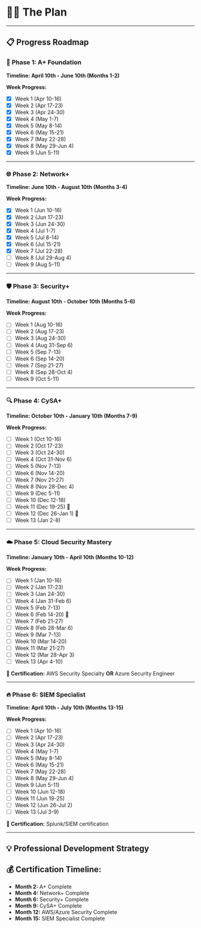 # 🫵🏼 The Plan

---

## 📋 **Progress Roadmap**

### 🔧 **Phase 1: A+ Foundation** 
**Timeline: April 10th - June 10th (Months 1-2)**

**Week Progress:**
- [x] Week 1 (Apr 10-16) 
- [x] Week 2 (Apr 17-23)
- [x] Week 3 (Apr 24-30)
- [x] Week 4 (May 1-7)
- [x] Week 5 (May 8-14)
- [x] Week 6 (May 15-21)
- [x] Week 7 (May 22-28)
- [x] Week 8 (May 29-Jun 4)
- [x] Week 9 (Jun 5-11)

---

### 🌐 **Phase 2: Network+**
**Timeline: June 10th - August 10th (Months 3-4)**

**Week Progress:**
- [x] Week 1 (Jun 10-16)
- [x] Week 2 (Jun 17-23) 
- [x] Week 3 (Jun 24-30)
- [x] Week 4 (Jul 1-7)
- [x] Week 5 (Jul 8-14)
- [x] Week 6 (Jul 15-21)
- [x] Week 7 (Jul 22-28)
- [ ] Week 8 (Jul 29-Aug 4)
- [ ] Week 9 (Aug 5-11)

---

### 🛡️ **Phase 3: Security+** 
**Timeline: August 10th - October 10th (Months 5-6)**

**Week Progress:**
- [ ] Week 1 (Aug 10-16)
- [ ] Week 2 (Aug 17-23)
- [ ] Week 3 (Aug 24-30)
- [ ] Week 4 (Aug 31-Sep 6)
- [ ] Week 5 (Sep 7-13)
- [ ] Week 6 (Sep 14-20)
- [ ] Week 7 (Sep 21-27)
- [ ] Week 8 (Sep 28-Oct 4)
- [ ] Week 9 (Oct 5-11)

---

### 🔍 **Phase 4: CySA+**
**Timeline: October 10th - January 10th (Months 7-9)**

**Week Progress:**
- [ ] Week 1 (Oct 10-16)
- [ ] Week 2 (Oct 17-23)
- [ ] Week 3 (Oct 24-30)
- [ ] Week 4 (Oct 31-Nov 6)
- [ ] Week 5 (Nov 7-13)
- [ ] Week 6 (Nov 14-20)
- [ ] Week 7 (Nov 21-27)
- [ ] Week 8 (Nov 28-Dec 4)
- [ ] Week 9 (Dec 5-11)
- [ ] Week 10 (Dec 12-18)
- [ ] Week 11 (Dec 19-25) 🎄
- [ ] Week 12 (Dec 26-Jan 1) 🎊
- [ ] Week 13 (Jan 2-8)

---

### ☁️ **Phase 5: Cloud Security Mastery**
**Timeline: January 10th - April 10th (Months 10-12)**

**Week Progress:**
- [ ] Week 1 (Jan 10-16)
- [ ] Week 2 (Jan 17-23)
- [ ] Week 3 (Jan 24-30)
- [ ] Week 4 (Jan 31-Feb 6)
- [ ] Week 5 (Feb 7-13)
- [ ] Week 6 (Feb 14-20) 💝
- [ ] Week 7 (Feb 21-27)
- [ ] Week 8 (Feb 28-Mar 6)
- [ ] Week 9 (Mar 7-13)
- [ ] Week 10 (Mar 14-20)
- [ ] Week 11 (Mar 21-27)
- [ ] Week 12 (Mar 28-Apr 3)
- [ ] Week 13 (Apr 4-10)

**🎯 Certification:** AWS Security Specialty **OR** Azure Security Engineer

---

### 🔥 **Phase 6: SIEM Specialist**
**Timeline: April 10th - July 10th (Months 13-15)**

**Week Progress:**
- [ ] Week 1 (Apr 10-16)
- [ ] Week 2 (Apr 17-23)
- [ ] Week 3 (Apr 24-30)
- [ ] Week 4 (May 1-7)
- [ ] Week 5 (May 8-14)
- [ ] Week 6 (May 15-21)
- [ ] Week 7 (May 22-28)
- [ ] Week 8 (May 29-Jun 4)
- [ ] Week 9 (Jun 5-11)
- [ ] Week 10 (Jun 12-18)
- [ ] Week 11 (Jun 19-25)
- [ ] Week 12 (Jun 26-Jul 2)
- [ ] Week 13 (Jul 3-9)

**🎯 Certification:** Splunk/SIEM certification

---

## 💡 **Professional Development Strategy** 

## 💰 **Certification Timeline:**
- **Month 2:** A+ Complete
- **Month 4:** Network+ Complete
- **Month 6:** Security+ Complete
- **Month 9:** CySA+ Complete
- **Month 12:** AWS/Azure Security Complete
- **Month 15:** SIEM Specialist Complete
